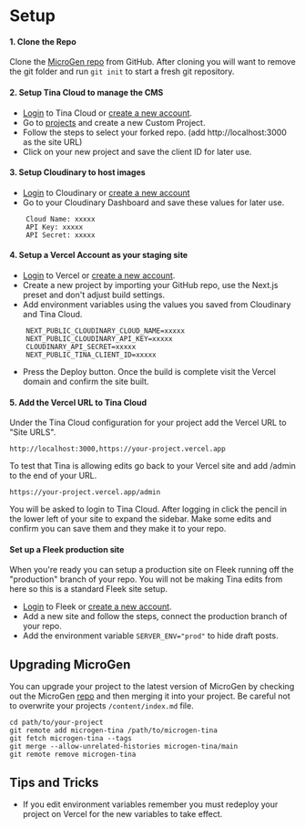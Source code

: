 
# Setup

#### 1. Clone the Repo
Clone the [MicroGen repo](https://github.com/pathfindertools/microgen) from GitHub. After cloning you will want to remove the git folder and run ```git init``` to start a fresh git repository. 

#### 2. Setup Tina Cloud to manage the CMS
- [Login](https://app.tina.io/signin) to Tina Cloud or [create a new account](https://app.tina.io/register).
- Go to [projects](https://app.tina.io/projects) and create a new Custom Project.
- Follow the steps to select your forked repo. (add http://localhost:3000 as the site URL)
- Click on your new project and save the client ID for later use.
 
#### 3. Setup Cloudinary to host images
- [Login](https://cloudinary.com/users/login) to Cloudinary or [create a new account](https://cloudinary.com/users/register/free)
- Go to your Cloudinary Dashboard and save these values for later use.
```
    Cloud Name: xxxxx  
    API Key: xxxxx  
    API Secret: xxxxx
```

#### 4. Setup a Vercel Account as your staging site
- [Login](https://vercel.com/login) to Vercel or [create a new account](https://vercel.com/signup).
- Create a new project by importing your GitHub repo, use the Next.js preset and don't adjust build settings.
- Add environment variables using the values you saved from Cloudinary and Tina Cloud.
```
    NEXT_PUBLIC_CLOUDINARY_CLOUD_NAME=xxxxx
    NEXT_PUBLIC_CLOUDINARY_API_KEY=xxxxx
    CLOUDINARY_API_SECRET=xxxxx
    NEXT_PUBLIC_TINA_CLIENT_ID=xxxxx
```
- Press the Deploy button. Once the build is complete visit the Vercel domain and confirm the site built.

#### 5. Add the Vercel URL to Tina Cloud
Under the Tina Cloud configuration for your project add the Vercel URL to "Site URLS".

```
http://localhost:3000,https://your-project.vercel.app
``` 
 To test that Tina is allowing edits go back to your Vercel site and add /admin to the end of your URL.

```
https://your-project.vercel.app/admin
```
 
You will be asked to login to Tina Cloud. After logging in click the pencil in the lower left of your site to expand the sidebar. Make some edits and confirm you can save them and they make it to your repo.

#### Set up a Fleek production site
When you're ready you can setup a production site on Fleek running off the "production" branch of your repo. You will not be making Tina edits from here so this is a standard Fleek site setup.
- [Login](https://app.fleek.co/#/auth/sign-in) to Fleek or [create a new account](https://app.fleek.co/#/auth/sign-up).
- Add a new site and follow the steps, connect the production branch of your repo.
- Add the environment variable ```SERVER_ENV="prod"``` to hide draft posts.

## Upgrading MicroGen

You can upgrade your project to the latest version of MicroGen by checking out the MicroGen [repo](https://github.com/filecoin-project/microgen-tina) and then merging it into your project. Be careful not to overwrite your projects ```/content/index.md``` file.
```
cd path/to/your-project
git remote add microgen-tina /path/to/microgen-tina
git fetch microgen-tina --tags
git merge --allow-unrelated-histories microgen-tina/main
git remote remove microgen-tina
```

## Tips and Tricks

- If you edit environment variables remember you must redeploy your project on Vercel for the new variables to take effect.
